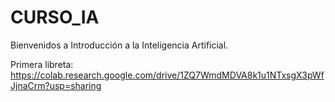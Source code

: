# CURSO_IA

Bienvenidos a Introducción a la Inteligencia Artificial.

Primera libreta: https://colab.research.google.com/drive/1ZQ7WmdMDVA8k1u1NTxsgX3pWfJjnaCrm?usp=sharing
